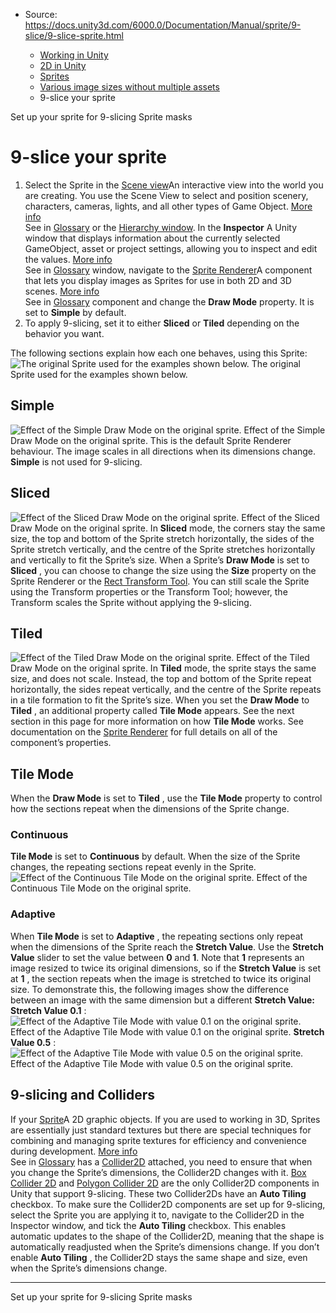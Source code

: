 * Source: https://docs.unity3d.com/6000.0/Documentation/Manual/sprite/9-slice/9-slice-sprite.html

  * [Working in Unity](https://docs.unity3d.com/6000.0/Documentation/Manual/working-in-unity.html)
  * [2D in Unity](https://docs.unity3d.com/6000.0/Documentation/Manual/Unity2D.html)
  * [Sprites](https://docs.unity3d.com/6000.0/Documentation/Manual/sprite/sprite-landing.html)
  * [Various image sizes without multiple assets](https://docs.unity3d.com/6000.0/Documentation/Manual/sprite/9-slice/9-slice-landing.html)
  * 9-slice your sprite


[](https://docs.unity3d.com/6000.0/Documentation/Manual/sprite/9-slice/set-sprite-9slicing.html)
Set up your sprite for 9-slicing
[](https://docs.unity3d.com/6000.0/Documentation/Manual/sprite/mask/mask-landing.html)
Sprite masks
# 9-slice your sprite
  1. Select the Sprite in the [Scene view](https://docs.unity3d.com/6000.0/Documentation/Manual/UsingTheSceneView.html)An interactive view into the world you are creating. You use the Scene View to select and position scenery, characters, cameras, lights, and all other types of Game Object. [More info](https://docs.unity3d.com/6000.0/Documentation/Manual/UsingTheSceneView.html)  
See in [Glossary](https://docs.unity3d.com/6000.0/Documentation/Manual/Glossary.html#SceneView) or the [Hierarchy window](https://docs.unity3d.com/6000.0/Documentation/Manual/Hierarchy.html). In the **Inspector** A Unity window that displays information about the currently selected GameObject, asset or project settings, allowing you to inspect and edit the values. [More info](https://docs.unity3d.com/6000.0/Documentation/Manual/UsingTheInspector.html)  
See in [Glossary](https://docs.unity3d.com/6000.0/Documentation/Manual/Glossary.html#Inspector) window, navigate to the [Sprite Renderer](https://docs.unity3d.com/6000.0/Documentation/Manual/sprite/renderer/renderer-landing.html)A component that lets you display images as Sprites for use in both 2D and 3D scenes. [More info](https://docs.unity3d.com/6000.0/Documentation/Manual/sprite/renderer/renderer-landing.html)  
See in [Glossary](https://docs.unity3d.com/6000.0/Documentation/Manual/Glossary.html#SpriteRenderer) component and change the **Draw Mode** property.
It is set to **Simple** by default.
  2. To apply 9-slicing, set it to either **Sliced** or **Tiled** depending on the behavior you want.


The following sections explain how each one behaves, using this Sprite:
![The original Sprite used for the examples shown below.](https://docs.unity3d.com/6000.0/Documentation/uploads/Main/9-slice-4.jpg) The original Sprite used for the examples shown below.
## Simple
![Effect of the Simple Draw Mode on the original sprite.](https://docs.unity3d.com/6000.0/Documentation/uploads/Main/9-slice-5.png) Effect of the Simple Draw Mode on the original sprite.
This is the default Sprite Renderer behaviour. The image scales in all directions when its dimensions change. **Simple** is not used for 9-slicing.
## Sliced
![Effect of the Sliced Draw Mode on the original sprite.](https://docs.unity3d.com/6000.0/Documentation/uploads/Main/9-slice-6.png) Effect of the Sliced Draw Mode on the original sprite.
In **Sliced** mode, the corners stay the same size, the top and bottom of the Sprite stretch horizontally, the sides of the Sprite stretch vertically, and the centre of the Sprite stretches horizontally and vertically to fit the Sprite’s size.
When a Sprite’s **Draw Mode** is set to **Sliced** , you can choose to change the size using the **Size** property on the Sprite Renderer or the [Rect Transform Tool](https://docs.unity3d.com/6000.0/Documentation/Manual/Toolbar.html). You can still scale the Sprite using the Transform properties or the Transform Tool; however, the Transform scales the Sprite without applying the 9-slicing. 
## Tiled
![Effect of the Tiled Draw Mode on the original sprite.](https://docs.unity3d.com/6000.0/Documentation/uploads/Main/9-slice-7.png) Effect of the Tiled Draw Mode on the original sprite.
In **Tiled** mode, the sprite stays the same size, and does not scale. Instead, the top and bottom of the Sprite repeat horizontally, the sides repeat vertically, and the centre of the Sprite repeats in a tile formation to fit the Sprite’s size.
When you set the **Draw Mode** to **Tiled** , an additional property called **Tile Mode** appears. See the next section in this page for more information on how **Tile Mode** works. 
See documentation on the [Sprite Renderer](https://docs.unity3d.com/6000.0/Documentation/Manual/sprite/renderer/renderer-landing.html) for full details on all of the component’s properties.
## Tile Mode
When the **Draw Mode** is set to **Tiled** , use the **Tile Mode** property to control how the sections repeat when the dimensions of the Sprite change.
### Continuous
**Tile Mode** is set to **Continuous** by default. When the size of the Sprite changes, the repeating sections repeat evenly in the Sprite.
![Effect of the Continuous Tile Mode on the original sprite.](https://docs.unity3d.com/6000.0/Documentation/uploads/Main/9-slice-9.png) Effect of the Continuous Tile Mode on the original sprite.
### Adaptive
When **Tile Mode** is set to **Adaptive** , the repeating sections only repeat when the dimensions of the Sprite reach the **Stretch Value**. 
Use the **Stretch Value** slider to set the value between **0** and **1**. Note that **1** represents an image resized to twice its original dimensions, so if the **Stretch Value** is set at **1** , the section repeats when the image is stretched to twice its original size.
To demonstrate this, the following images show the difference between an image with the same dimension but a different **Stretch Value:**
**Stretch Value 0.1** :
![Effect of the Adaptive Tile Mode with value 0.1 on the original sprite.](https://docs.unity3d.com/6000.0/Documentation/uploads/Main/9-slice-11.png) Effect of the Adaptive Tile Mode with value 0.1 on the original sprite.
**Stretch Value 0.5** :
![Effect of the Adaptive Tile Mode with value 0.5 on the original sprite.](https://docs.unity3d.com/6000.0/Documentation/uploads/Main/9-slice-12.png) Effect of the Adaptive Tile Mode with value 0.5 on the original sprite.
## 9-slicing and Colliders
If your [Sprite](https://docs.unity3d.com/6000.0/Documentation/Manual/sprite/sprite-landing.html)A 2D graphic objects. If you are used to working in 3D, Sprites are essentially just standard textures but there are special techniques for combining and managing sprite textures for efficiency and convenience during development. [More info](https://docs.unity3d.com/6000.0/Documentation/Manual/sprite/sprite-landing.html)  
See in [Glossary](https://docs.unity3d.com/6000.0/Documentation/Manual/Glossary.html#Sprite) has a [Collider2D](https://docs.unity3d.com/6000.0/Documentation/Manual/2d-physics/collider/collider-2d-landing.html) attached, you need to ensure that when you change the Sprite’s dimensions, the Collider2D changes with it.
[Box Collider 2D](https://docs.unity3d.com/6000.0/Documentation/Manual/2d-physics/collider/box-collider-2d-reference.html) and [Polygon Collider 2D](https://docs.unity3d.com/6000.0/Documentation/Manual/2d-physics/collider/polygon-collider-2d-reference.html) are the only Collider2D components in Unity that support 9-slicing. These two Collider2Ds have an **Auto Tiling** checkbox. To make sure the Collider2D components are set up for 9-slicing, select the Sprite you are applying it to, navigate to the Collider2D in the Inspector window, and tick the **Auto Tiling** checkbox. This enables automatic updates to the shape of the Collider2D, meaning that the shape is automatically readjusted when the Sprite’s dimensions change. If you don’t enable **Auto Tiling** , the Collider2D stays the same shape and size, even when the Sprite’s dimensions change.
* * *
[](https://docs.unity3d.com/6000.0/Documentation/Manual/sprite/9-slice/set-sprite-9slicing.html)
Set up your sprite for 9-slicing
[](https://docs.unity3d.com/6000.0/Documentation/Manual/sprite/mask/mask-landing.html)
Sprite masks
